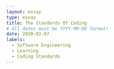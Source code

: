 ```yaml
---
layout: essay
type: essay
title: The Standards Of Coding
# All dates must be YYYY-MM-DD format!
date: 2020-02-07
labels:
  - Software Engineering
  - Learning
  - Coding Standards
---
```


